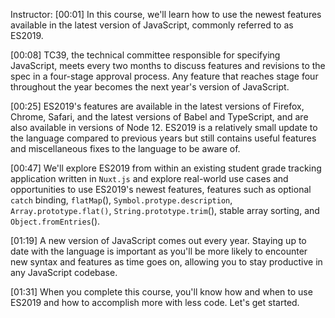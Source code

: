 Instructor: [00:01] In this course, we'll learn how to use the newest features available in the latest version of JavaScript, commonly referred to as ES2019.

[00:08] TC39, the technical committee responsible for specifying JavaScript, meets every two months to discuss features and revisions to the spec in a four-stage approval process. Any feature that reaches stage four throughout the year becomes the next year's version of JavaScript.

[00:25] ES2019's features are available in the latest versions of Firefox, Chrome, Safari, and the latest versions of Babel and TypeScript, and are also available in versions of Node 12. ES2019 is a relatively small update to the language compared to previous years but still contains useful features and miscellaneous fixes to the language to be aware of.

[00:47] We'll explore ES2019 from within an existing student grade tracking application written in `Nuxt.js` and explore real-world use cases and opportunities to use ES2019's newest features, features such as optional `catch` binding, `flatMap`(), `Symbol.protype.description`, `Array.prototype.flat()`, `String.prototype.trim`(), stable array sorting, and `Object.fromEntries`().

[01:19] A new version of JavaScript comes out every year. Staying up to date with the language is important as you'll be more likely to encounter new syntax and features as time goes on, allowing you to stay productive in any JavaScript codebase.

[01:31] When you complete this course, you'll know how and when to use ES2019 and how to accomplish more with less code. Let's get started.
